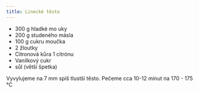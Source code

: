 ```yaml
---
title: Linecké těsto
---
```


* 300 g hladké mo   uky
* 200 g studeného másla
* 100 g cukru moučka
* 2 žloutky
* Citronová kůra 1 citrónu
* Vanilkový cukr
* sůl (větší špetka)

Vyvylujeme na 7 mm spíš tlustší těsto. Pečeme cca 10-12 minut na 170 - 175 °C